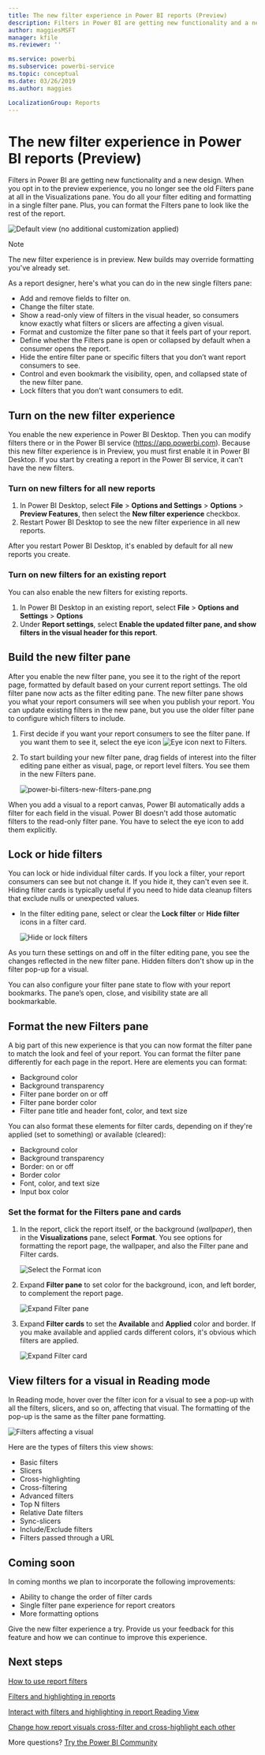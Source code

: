 ```yaml
---
title: The new filter experience in Power BI reports (Preview)
description: Filters in Power BI are getting new functionality and a new design. 
author: maggiesMSFT
manager: kfile
ms.reviewer: ''

ms.service: powerbi
ms.subservice: powerbi-service
ms.topic: conceptual
ms.date: 03/26/2019
ms.author: maggies

LocalizationGroup: Reports
---
```

# The new filter experience in Power BI reports (Preview)

Filters in Power BI are getting new functionality and a new design. When you opt in to the preview experience, you no longer see the old Filters pane at all in the Visualizations pane. You do all your filter editing and formatting in a single filter pane. Plus, you can format the Filters pane to look like the rest of the report. 

![Default view (no additional customization applied)](media/power-bi-report-filter-preview/power-bi-filter-reading.png)

> [!NOTE]
> The new filter experience is in preview. New builds may override formatting you've already set.

As a report designer, here's what you can do in the new single filters pane:

- Add and remove fields to filter on. 
- Change the filter state.
- Show a read-only view of filters in the visual header, so consumers know exactly what filters or slicers are affecting a given visual.
- Format and customize the filter pane so that it feels part of your report.
- Define whether the Filters pane is open or collapsed by default when a consumer opens the report.
- Hide the entire filter pane or specific filters that you don’t want report consumers to see.
- Control and even bookmark the visibility, open, and collapsed state of the new filter pane.
- Lock filters that you don’t want consumers to edit.

## Turn on the new filter experience 

You enable the new experience in Power BI Desktop. Then you can modify filters there or in the Power BI service (https://app.powerbi.com). Because this new filter experience is in Preview, you must first enable it in Power BI Desktop. If you start by creating a report in the Power BI service, it can't have the new filters.

### Turn on new filters for all new reports

1. In Power BI Desktop, select **File** > **Options and Settings** > **Options** > **Preview Features**, then select the **New filter experience** checkbox. 
2. Restart Power BI Desktop to see the new filter experience in all new reports.

After you restart Power BI Desktop, it's enabled by default for all new reports you create.  

### Turn on new filters for an existing report

You can also enable the new filters for existing reports.

1. In Power BI Desktop in an existing report, select **File** > **Options and Settings** > **Options**
2. Under **Report settings**, select **Enable the updated filter pane, and show filters in the visual header for this report**.

## Build the new filter pane

After you enable the new filter pane, you see it to the right of the report page, formatted by default based on your current report settings. The old filter pane now acts as the filter editing pane. The new filter pane shows you what your report consumers will see when you publish your report. You can update existing filters in the new pane, but you use the older filter pane to configure which filters to include.

1. First decide if you want your report consumers to see the filter pane. If you want them to see it, select the eye icon ![Eye icon](media/power-bi-report-filter-preview/power-bi-filter-off-eye-icon.png) next to Filters.

2. To start building your new filter pane, drag fields of interest into the filter editing pane either as visual, page, or report level filters. You see them in the new Filters pane.

    ![power-bi-filters-new-filters-pane.png](media/power-bi-report-filter-preview/power-bi-filters-new-filters-pane.png)

When you add a visual to a report canvas, Power BI automatically adds a filter for each field in the visual. Power BI doesn't add those automatic filters to the read-only filter pane. You have to select the eye icon to add them explicitly.

 
## Lock or hide filters

You can lock or hide individual filter cards. If you lock a filter, your report consumers can see but not change it. If you hide it, they can't even see it. Hiding filter cards is typically useful if you need to hide data cleanup filters that exclude nulls or unexpected values. 

- In the filter editing pane, select or clear the **Lock filter** or **Hide filter** icons in a filter card.

   ![Hide or lock filters](media/power-bi-report-filter-preview/power-bi-filter-hide-lock.gif)

As you turn these settings on and off in the filter editing pane, you see the changes reflected in the new filter pane. Hidden filters don't show up in the filter pop-up for a visual.

You can also configure your filter pane state to flow with your report bookmarks. The pane’s open, close, and visibility state are all bookmarkable.
 
## Format the new Filters pane

A big part of this new experience is that you can now format the filter pane to match the look and feel of your report. You can format the filter pane differently for each page in the report. Here are elements you can format: 

- Background color
- Background transparency
- Filter pane border on or off
- Filter pane border color
- Filter pane title and header font, color, and text size

You can also format these elements for filter cards, depending on if they're applied (set to something) or available (cleared): 

- Background color
- Background transparency
- Border: on or off
- Border color
- Font, color, and text size
- Input box color

### Set the format for the Filters pane and cards

1. In the report, click the report itself, or the background (*wallpaper*), then in the **Visualizations** pane, select **Format**. 
    You see options for formatting the report page, the wallpaper, and also the Filter pane and Filter cards.

    ![Select the Format icon](media/power-bi-report-filter-preview/power-bi-filter-format.png)    

1. Expand **Filter pane** to set color for the background, icon, and left border, to complement the report page.

    ![Expand Filter pane](media/power-bi-report-filter-preview/power-bi-filter-format-pane-font.png)

1. Expand **Filter cards** to set the **Available** and **Applied** color and border. If you make available and applied cards different colors, it's obvious which filters are applied. 
  
    ![Expand Filter card](media/power-bi-report-filter-preview/power-bi-filter-format-card-font.png)

## View filters for a visual in Reading mode

In Reading mode, hover over the filter icon for a visual to see a pop-up with all the filters, slicers, and so on, affecting that visual. The formatting of the pop-up is the same as the filter pane formatting. 

![Filters affecting a visual](media/power-bi-report-filter-preview/power-bi-filter-per-visual.png)

Here are the types of filters this view shows: 
- Basic filters
- Slicers
- Cross-highlighting 
- Cross-filtering
- Advanced filters
- Top N filters
- Relative Date filters
- Sync-slicers
- Include/Exclude filters
- Filters passed through a URL

## Coming soon

In coming months we plan to incorporate the following improvements:
- Ability to change the order of filter cards
- Single filter pane experience for report creators 
- More formatting options

Give the new filter experience a try. Provide us your feedback for this feature and how we can continue to improve this experience. 

## Next steps
[How to use report filters](consumer/end-user-report-filter.md)

[Filters and highlighting in reports](power-bi-reports-filters-and-highlighting.md)

[Interact with filters and highlighting in report Reading View](consumer/end-user-reading-view.md)

[Change how report visuals cross-filter and cross-highlight each other](consumer/end-user-interactions.md)

More questions? [Try the Power BI Community](http://community.powerbi.com/)

